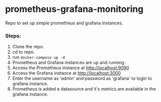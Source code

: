 # prometheus-grafana-monitoring
Repo to set up simple prometheus and grafana instances.


### Steps:

1. Clone the repo.
2. cd to repo.
3. run `docker-compose up -d`
4. Prometheus and Grafana instances are up and running.
5. Access the Prometheus instance at [http://localhost:9090](http://localhost:9090)
6. Access the Grafana instance at [http://localhost:3000](http://localhost:3000)
7. Enter the username as 'admin' and password as 'grafana' to login to grafana instance.
8. Prometheus is added a datasource and it's metrics are available in the grafana instance.
